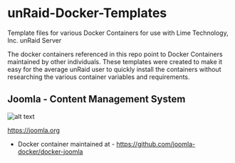 # unRaid-Docker-Templates
Template files for various Docker Containers for use with Lime Technology, Inc. unRaid Server

The docker containers referenced in this repo point to Docker Containers maintained by other individuals. These templates were created to make it easy for the average unRaid user to quickly install the containers without researching the various container variables and requirements.

## Joomla - Content Management System
![alt text](https://raw.githubusercontent.com/crood/unraid-docker-templates/main/images/joomla.png?raw=true "Joomla")

https://joomla.org
  - Docker container maintained at - https://github.com/joomla-docker/docker-joomla
